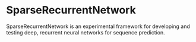 # SparseRecurrentNetwork

SparseRecurrentNetwork is an experimental framework for developing and testing deep, recurrent neural networks for sequence prediction.